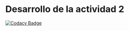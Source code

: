 # Desarrollo de la actividad 2
[![Codacy Badge](https://app.codacy.com/project/badge/Grade/ea3da6e7139a4e64b24dd1068431aebc)](https://www.codacy.com/gh/jwar28/act2Programming/dashboard?utm_source=github.com&amp;utm_medium=referral&amp;utm_content=jwar28/act2Programming&amp;utm_campaign=Badge_Grade)
